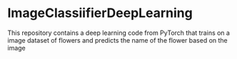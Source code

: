 # ImageClassiifierDeepLearning
This repository contains a deep learning code from PyTorch that trains on a image dataset of flowers and predicts the name of the flower based on the image 
